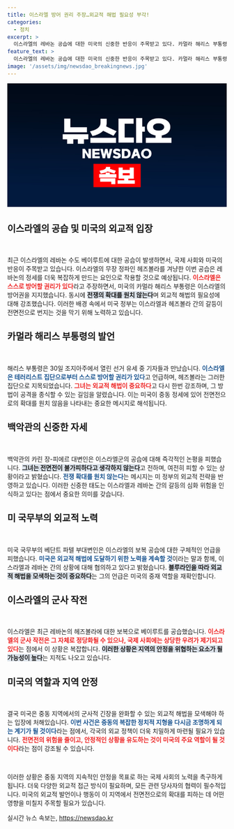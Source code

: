 ```yaml
---
title: 이스라엘 방어 권리 주장…외교적 해법 필요성 부각!
categories:
  - 정치
excerpt: >
  이스라엘의 레바논 공습에 대한 미국의 신중한 반응이 주목받고 있다. 카멀라 해리스 부통령은 방어권을 지지하면서도 전쟁 확대를 피하기 위한 외교적 해법을 강조했다. 전면전 가능성에 대한 낙관적인 입장도 드러냈다.
feature_text: >
  이스라엘의 레바논 공습에 대한 미국의 신중한 반응이 주목받고 있다. 카멀라 해리스 부통령은 방어권을 지지하면서도 전쟁 확대를 피하기 위한 외교적 해법을 강조했다. 전면전 가능성에 대한 낙관적인 입장도 드러냈다.
image: '/assets/img/newsdao_breakingnews.jpg'
---
```


<p><img src="/assets/img/newsdao_breakingnews.jpg" alt="firstkoreanews 속보" /></p>

<h2 data-ke-size="size26">이스라엘의 공습 및 미국의 외교적 입장</h2>

<p data-ke-size="size16">&nbsp;</p>

<p>최근 이스라엘의 레바논 수도 베이루트에 대한 공습이 발생하면서, 국제 사회와 미국의 반응이 주목받고 있습니다. 이스라엘의 무장 정파인 헤즈볼라를 겨냥한 이번 공습은 레바논의 정세를 더욱 복잡하게 만드는 요인으로 작용할 것으로 예상됩니다. <b><span style="color: #ee2323;">이스라엘은 스스로 방어할 권리가 있다</span></b>라고 주장하면서, 미국의 카멀라 해리스 부통령은 이스라엘의 방어권을 지지했습니다. 동시에 <b><span style="background-color: #21538527;">전쟁의 확대를 원치 않는다</span></b>며 외교적 해법의 필요성에 대해 강조했습니다. 이러한 배경 속에서 미국 정부는 이스라엘과 헤즈볼라 간의 갈등이 전면전으로 번지는 것을 막기 위해 노력하고 있습니다.</p>

<h2 data-ke-size="size26">카멀라 해리스 부통령의 발언</h2>

<p data-ke-size="size16">&nbsp;</p>

<p>해리스 부통령은 30일 조지아주에서 열린 선거 유세 중 기자들과 만났습니다. <b><span style="color: #1a5490;">이스라엘은 테러리스트 집단으로부터 스스로 방어할 권리가 있다</span></b>고 언급하며, 헤즈볼라는 그러한 집단으로 지목되었습니다. <b><span style="color: #ee2323;">그녀는 외교적 해법이 중요하다</span></b>고 다시 한번 강조하며, 그 방법이 공격을 종식할 수 있는 길임을 알렸습니다. 이는 미국이 중동 정세에 있어 전면전으로의 확대를 원치 않음을 나타내는 중요한 메시지로 해석됩니다.</p>

<h2 data-ke-size="size26">백악관의 신중한 자세</h2>

<p data-ke-size="size16">&nbsp;</p>

<p>백악관의 카린 장-피에르 대변인은 이스라엘군의 공습에 대해 즉각적인 논평을 피했습니다. <b><span style="background-color: #21538527;">그녀는 전면전이 불가피하다고 생각하지 않는다</span></b>고 전하며, 여전히 피할 수 있는 상황이라고 밝혔습니다. <b><span style="color: #1a5490;">전쟁 확대를 원치 않는다</span></b>는 메시지는 미 정부의 외교적 전략을 반영하고 있습니다. 이러한 신중한 태도는 이스라엘과 레바논 간의 갈등의 심화 위험을 인식하고 있다는 점에서 중요한 의미를 갖습니다.</p>

<h2 data-ke-size="size26">미 국무부의 외교적 노력</h2>

<p data-ke-size="size16">&nbsp;</p>

<p>미국 국무부의 베단트 파텔 부대변인은 이스라엘의 보복 공습에 대한 구체적인 언급을 피했습니다. <b><span style="color: #1a5490;">미국은 외교적 해법에 도달하기 위한 노력을 계속할 것</span></b>이라는 말과 함께, 이스라엘과 레바논 간의 상황에 대해 협의하고 있다고 밝혔습니다. <b><span style="background-color: #21538527;">블루라인을 따라 외교적 해법을 모색하는 것이 중요하다</span></b>는 그의 언급은 미국의 중재 역할을 재확인합니다.</p>

<h2 data-ke-size="size26">이스라엘의 군사 작전</h2>

<p data-ke-size="size16">&nbsp;</p>

<p>이스라엘은 최근 레바논의 헤즈볼라에 대한 보복으로 베이루트를 공습했습니다. <b><span style="color: #ee2323;">이스라엘의 군사 작전은 그 자체로 정당화될 수 있으나, 국제 사회에는 상당한 우려가 제기되고 있다</span></b>는 점에서 이 상황은 복잡합니다. <b><span style="background-color: #21538527;">이러한 상황은 지역의 안정을 위협하는 요소가 될 가능성이 높다</span></b>는 지적도 나오고 있습니다.</p>

<h2 data-ke-size="size26">미국의 역할과 지역 안정</h2>

<p data-ke-size="size16">&nbsp;</p>

<p>결국 미국은 중동 지역에서의 군사적 긴장을 완화할 수 있는 외교적 해법을 모색해야 하는 입장에 처해있습니다. <b><span style="color: #1a5490;">이번 사건은 중동의 복잡한 정치적 지형을 다시금 조명하게 되는 계기가 될 것이다</span></b>라는 점에서, 각국의 외교 정책이 더욱 치밀하게 마련될 필요가 있습니다. <b><span style="color: #ee2323;">전면전의 위험을 줄이고, 안정적인 상황을 유도하는 것이 미국의 주요 역할이 될 것이다</span></b>라는 점이 강조될 수 있습니다. </p>

<p data-ke-size="size16">&nbsp;</p>

<p>이러한 상황은 중동 지역의 지속적인 안정을 목표로 하는 국제 사회의 노력을 촉구하게 됩니다. 더욱 다양한 외교적 접근 방식이 필요하며, 모든 관련 당사자의 협력이 필수적입니다. 미국의 외교적 발언이나 행동이 이 지역에서 전면전으로의 확대를 피하는 데 어떤 영향을 미칠지 주목할 필요가 있습니다.</p>
실시간 뉴스 속보는, <a href="https://newsdao.kr" rel="dofollow">https://newsdao.kr</a>


